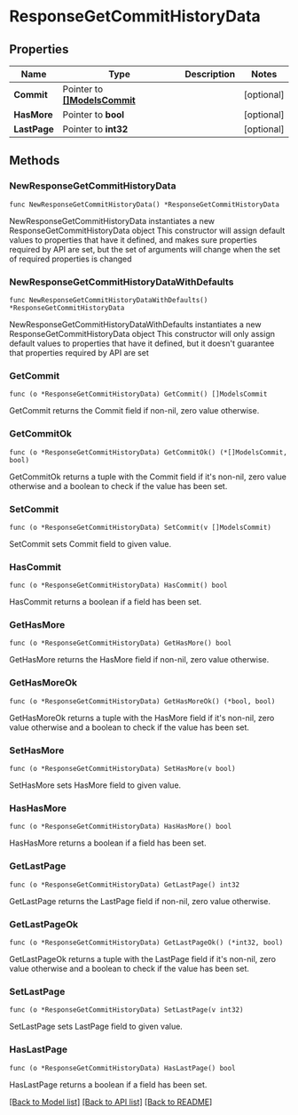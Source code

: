 # ResponseGetCommitHistoryData

## Properties

Name | Type | Description | Notes
------------ | ------------- | ------------- | -------------
**Commit** | Pointer to [**[]ModelsCommit**](ModelsCommit.md) |  | [optional] 
**HasMore** | Pointer to **bool** |  | [optional] 
**LastPage** | Pointer to **int32** |  | [optional] 

## Methods

### NewResponseGetCommitHistoryData

`func NewResponseGetCommitHistoryData() *ResponseGetCommitHistoryData`

NewResponseGetCommitHistoryData instantiates a new ResponseGetCommitHistoryData object
This constructor will assign default values to properties that have it defined,
and makes sure properties required by API are set, but the set of arguments
will change when the set of required properties is changed

### NewResponseGetCommitHistoryDataWithDefaults

`func NewResponseGetCommitHistoryDataWithDefaults() *ResponseGetCommitHistoryData`

NewResponseGetCommitHistoryDataWithDefaults instantiates a new ResponseGetCommitHistoryData object
This constructor will only assign default values to properties that have it defined,
but it doesn't guarantee that properties required by API are set

### GetCommit

`func (o *ResponseGetCommitHistoryData) GetCommit() []ModelsCommit`

GetCommit returns the Commit field if non-nil, zero value otherwise.

### GetCommitOk

`func (o *ResponseGetCommitHistoryData) GetCommitOk() (*[]ModelsCommit, bool)`

GetCommitOk returns a tuple with the Commit field if it's non-nil, zero value otherwise
and a boolean to check if the value has been set.

### SetCommit

`func (o *ResponseGetCommitHistoryData) SetCommit(v []ModelsCommit)`

SetCommit sets Commit field to given value.

### HasCommit

`func (o *ResponseGetCommitHistoryData) HasCommit() bool`

HasCommit returns a boolean if a field has been set.

### GetHasMore

`func (o *ResponseGetCommitHistoryData) GetHasMore() bool`

GetHasMore returns the HasMore field if non-nil, zero value otherwise.

### GetHasMoreOk

`func (o *ResponseGetCommitHistoryData) GetHasMoreOk() (*bool, bool)`

GetHasMoreOk returns a tuple with the HasMore field if it's non-nil, zero value otherwise
and a boolean to check if the value has been set.

### SetHasMore

`func (o *ResponseGetCommitHistoryData) SetHasMore(v bool)`

SetHasMore sets HasMore field to given value.

### HasHasMore

`func (o *ResponseGetCommitHistoryData) HasHasMore() bool`

HasHasMore returns a boolean if a field has been set.

### GetLastPage

`func (o *ResponseGetCommitHistoryData) GetLastPage() int32`

GetLastPage returns the LastPage field if non-nil, zero value otherwise.

### GetLastPageOk

`func (o *ResponseGetCommitHistoryData) GetLastPageOk() (*int32, bool)`

GetLastPageOk returns a tuple with the LastPage field if it's non-nil, zero value otherwise
and a boolean to check if the value has been set.

### SetLastPage

`func (o *ResponseGetCommitHistoryData) SetLastPage(v int32)`

SetLastPage sets LastPage field to given value.

### HasLastPage

`func (o *ResponseGetCommitHistoryData) HasLastPage() bool`

HasLastPage returns a boolean if a field has been set.


[[Back to Model list]](../README.md#documentation-for-models) [[Back to API list]](../README.md#documentation-for-api-endpoints) [[Back to README]](../README.md)


